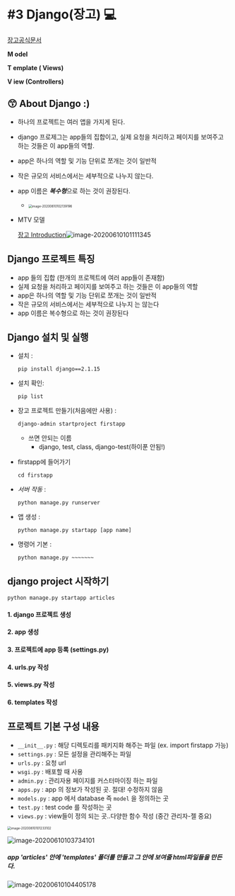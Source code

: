 # #3 Django(장고) :computer:

[장고공식문서](https://www.djangoproject.com/)

**M odel** 

**T emplate ( Views)**

**V iew (Controllers)**



## :kissing_smiling_eyes: About Django :)

* 하나의 프로젝트는 여러 앱을 가지게 된다.
* django 프로제그는 app들의 집합이고, 실제 요청을 처리하고 페이지를 보여주고 하는 것들은 이 app들의 역할.
* app은 하나의 역할 및 기능 단위로 쪼개는 것이 일반적
* 작은 규모의 서비스에서는 세부적으로 나누지 않는다.
* app 이름은 ***복수형***으로 하는 것이 권장된다.
  * <img src="C:\Users\ohhoj\AppData\Roaming\Typora\typora-user-images\image-20200610102139196.png" alt="image-20200610102139196" style="zoom:50%;" />



* MTV 모델

  [장고 Introduction](https://developer.mozilla.org/ko/docs/Learn/Server-side/Django/Introduction)![image-20200610101111345](C:\Users\ohhoj\AppData\Roaming\Typora\typora-user-images\image-20200610101111345.png)







## Django 프로젝트 특징

- app 들의 집합 (한개의 프로젝트에 여러 app들이 존재함)
- 실제 요청을 처리하고 페이지를 보여주고 하는 것들은 이 app들의 역할
- app은 하나의 역할 및 기능 단위로 쪼개는 것이 일반적
- 작은 규모의 서비스에서는 세부적으로 나누지 는 않는다
- app 이름은 복수형으로 하는 것이 권장된다







## Django 설치 및 실행

- 설치 : 

  ```
  pip install django==2.1.15
  ```

- 설치 확인: 

  ```
  pip list
  ```

- 장고 프로젝트 만들기(처음에만 사용) : 

  ```
  django-admin startproject firstapp
  ```

  - 쓰면 안되는 이름
    * django, test, class, django-test(하이푼 안됨!)

- firstapp에 들어가기

  ```
  cd firstapp
  ```

- *서버 작동* : 

  ```
  python manage.py runserver
  ```

- 앱 생성 : 

  ```
  python manage.py startapp [app name]
  ```

- 명령어 기본 : 

  ```
  python manage.py ~~~~~~~
  ```





## django project 시작하기

```
python manage.py startapp articles
```

#### 1. django 프로젝트 생성

#### 2. app 생성

#### 3. 프로젝트에 app 등록 (settings.py)

#### 4. urls.py 작성

#### 5. views.py 작성

#### 6. templates 작성









## 프로젝트 기본 구성 내용

- `__init__.py` : 해당 디렉토리를 패키지화 해주는 파일 (ex. import firstapp 가능)
- `settings.py` : 모든 설정을 관리해주는 파일
- `urls.py` : 요청 url
- `wsgi.py` : 배포할 때 사용
- `admin.py` : 관리자용 페이지를 커스터마이징 하는 파일
- `apps.py` : app 의 정보가 작성된 곳. 절대! 수정하지 않음
- `models.py` : app 에서 database 즉 `model` 을 정의하는 곳
- `test.py` : test code 를 작성하는 곳
- `views.py` : view들이 정의 되는 곳..다양한 함수 작성 (중간 관리자-젤 중요)





<img src="C:\Users\ohhoj\AppData\Roaming\Typora\typora-user-images\image-20200610101233102.png" alt="image-20200610101233102" style="zoom:50%;" />








![image-20200610103734101](C:\Users\ohhoj\AppData\Roaming\Typora\typora-user-images\image-20200610103734101.png)



##### app 'articles' 안에 'templates' 폴더를 만들고 그 안에 보여줄 html파일들을 만든다.

![image-20200610104405178](C:\Users\ohhoj\AppData\Roaming\Typora\typora-user-images\image-20200610104405178.png)


